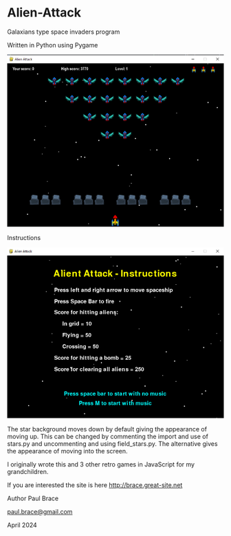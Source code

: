 # Alien-Attack
 Galaxians type space invaders program

 Written in Python using Pygame

![img_1.png](img_1.png)

Instructions

![img.png](img.png)

The star background moves down by default giving the appearance of moving up. 
This can be changed by commenting the import and use of stars.py and uncommenting and using field_stars.py.
The alternative gives the appearance of moving into the screen.

I originally wrote this and 3 other retro games in JavaScript for my grandchildren.

If you are interested the site is here http://brace.great-site.net 

Author Paul Brace

paul.brace@gmail.com

April 2024